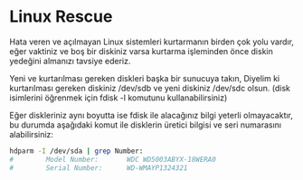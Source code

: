 # Linux Rescue

Hata veren ve açılmayan Linux sistemleri kurtarmanın birden çok yolu vardır, eğer vaktiniz ve boş bir diskiniz varsa kurtarma işleminden önce diskin yedeğini almanızı tavsiye ederiz.

Yeni ve kurtarılması gereken diskleri başka bir sunucuya takın, Diyelim ki kurtarılması gereken diskiniz /dev/sdb ve yeni diskiniz /dev/sdc olsun. (disk isimlerini öğrenmek için fdisk -l komutunu kullanabilirsiniz)

Eğer diskleriniz aynı boyutta ise fdisk ile alacağınız bilgi yeterli olmayacaktır, bu durumda aşağıdaki komut ile disklerin üretici bilgisi ve seri numarasını alabilirsiniz:

```bash
hdparm -I /dev/sda | grep Number:
#        Model Number:       WDC WD5003ABYX-18WERA0                  
#        Serial Number:      WD-WMAYP1324321
```



